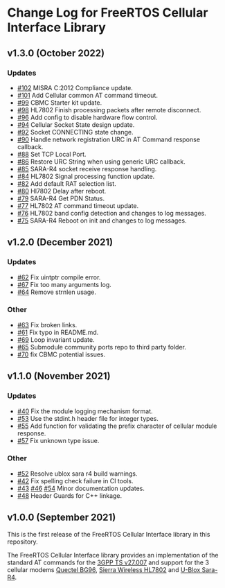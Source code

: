 # Change Log for FreeRTOS Cellular Interface Library

## v1.3.0 (October 2022)
### Updates
 - [#102](https://github.com/FreeRTOS/FreeRTOS-Cellular-Interface/pull/102) MISRA C:2012 Compliance update.
 - [#101](https://github.com/FreeRTOS/FreeRTOS-Cellular-Interface/pull/101) Add Cellular common AT command timeout.
 - [#99](https://github.com/FreeRTOS/FreeRTOS-Cellular-Interface/pull/99) CBMC Starter kit update.
 - [#98](https://github.com/FreeRTOS/FreeRTOS-Cellular-Interface/pull/98) HL7802 Finish processing packets after remote disconnect.
 - [#96](https://github.com/FreeRTOS/FreeRTOS-Cellular-Interface/pull/96) Add config to disable hardware flow control.
 - [#94](https://github.com/FreeRTOS/FreeRTOS-Cellular-Interface/pull/94) Cellular Socket State design update.
 - [#92](https://github.com/FreeRTOS/FreeRTOS-Cellular-Interface/pull/92) Socket CONNECTING state change.
 - [#90](https://github.com/FreeRTOS/FreeRTOS-Cellular-Interface/pull/90) Handle network registration URC in AT Command response callback.
 - [#88](https://github.com/FreeRTOS/FreeRTOS-Cellular-Interface/pull/88) Set TCP Local Port.
 - [#86](https://github.com/FreeRTOS/FreeRTOS-Cellular-Interface/pull/86) Restore URC String when using generic URC callback.
 - [#85](https://github.com/FreeRTOS/FreeRTOS-Cellular-Interface/pull/85) SARA-R4 socket receive response handling.
 - [#84](https://github.com/FreeRTOS/FreeRTOS-Cellular-Interface/pull/84) HL7802 Signal processing function update.
 - [#82](https://github.com/FreeRTOS/FreeRTOS-Cellular-Interface/pull/82) Add default RAT selection list.
 - [#80](https://github.com/FreeRTOS/FreeRTOS-Cellular-Interface/pull/80) Hl7802 Delay after reboot.
 - [#79](https://github.com/FreeRTOS/FreeRTOS-Cellular-Interface/pull/79) SARA-R4 Get PDN Status.
 - [#77](https://github.com/FreeRTOS/FreeRTOS-Cellular-Interface/pull/77) HL7802 AT command timeout update.
 - [#76](https://github.com/FreeRTOS/FreeRTOS-Cellular-Interface/pull/76) HL7802 band config detection and changes to log messages.
 - [#75](https://github.com/FreeRTOS/FreeRTOS-Cellular-Interface/pull/75) SARA-R4 Reboot on init and changes to log messages.

## v1.2.0 (December 2021)
### Updates
 - [#62](https://github.com/FreeRTOS/FreeRTOS-Cellular-Interface/pull/62) Fix uintptr compile error.
 - [#67](https://github.com/FreeRTOS/FreeRTOS-Cellular-Interface/pull/67) Fix too many arguments log.
 - [#64](https://github.com/FreeRTOS/FreeRTOS-Cellular-Interface/pull/64) Remove strnlen usage.

### Other
 - [#63](https://github.com/FreeRTOS/FreeRTOS-Cellular-Interface/pull/63) Fix broken links.
 - [#61](https://github.com/FreeRTOS/FreeRTOS-Cellular-Interface/pull/61) Fix typo in README.md.
 - [#69](https://github.com/FreeRTOS/FreeRTOS-Cellular-Interface/pull/69) Loop invariant update.
 - [#65](https://github.com/FreeRTOS/FreeRTOS-Cellular-Interface/pull/65) Submodule community ports repo to third party folder.
 - [#70](https://github.com/FreeRTOS/FreeRTOS-Cellular-Interface/pull/70) fix CBMC potential issues.

## v1.1.0 (November 2021)
### Updates
 - [#40](https://github.com/FreeRTOS/FreeRTOS-Cellular-Interface/pull/40) Fix the module logging mechanism format.
 - [#53](https://github.com/FreeRTOS/FreeRTOS-Cellular-Interface/pull/53) Use the stdint.h header file for integer types.
 - [#55](https://github.com/FreeRTOS/FreeRTOS-Cellular-Interface/pull/55) Add function for validating the prefix character of cellular module response.
 - [#57](https://github.com/FreeRTOS/FreeRTOS-Cellular-Interface/pull/57) Fix unknown type issue.

### Other
 - [#52](https://github.com/FreeRTOS/FreeRTOS-Cellular-Interface/pull/52) Resolve ublox sara r4 build warnings.
 - [#42](https://github.com/FreeRTOS/FreeRTOS-Cellular-Interface/pull/42) Fix spelling check failure in CI tools.
 - [#43](https://github.com/FreeRTOS/FreeRTOS-Cellular-Interface/pull/43) [#46](https://github.com/FreeRTOS/FreeRTOS-Cellular-Interface/pull/46) [#54](https://github.com/FreeRTOS/FreeRTOS-Cellular-Interface/pull/54) Minor documentation updates.
 - [#48](https://github.com/FreeRTOS/FreeRTOS-Cellular-Interface/pull/48) Header Guards for C++ linkage.

## v1.0.0 (September 2021)

This is the first release of the FreeRTOS Cellular Interface library in this repository.

The FreeRTOS Cellular Interface library provides an implementation of the standard AT commands for the [3GPP TS v27.007](https://portal.3gpp.org/desktopmodules/Specifications/SpecificationDetails.aspx?specificationId=1515) and support for the 3 cellular modems [Quectel BG96](https://www.quectel.com/product/bg96.htm), [Sierra Wireless HL7802](https://www.sierrawireless.com/products-and-solutions/embedded-solutions/products/hl7802/) and [U-Blox Sara-R4](https://www.u-blox.com/en/product/sara-r4-series).
